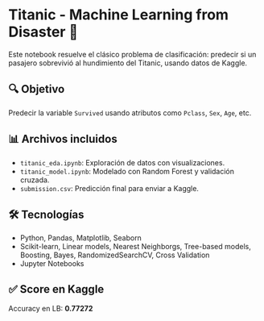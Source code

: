 # Titanic - Machine Learning from Disaster 🚢

Este notebook resuelve el clásico problema de clasificación: predecir si un pasajero sobrevivió al hundimiento del Titanic, usando datos de Kaggle.

## 🔍 Objetivo

Predecir la variable `Survived` usando atributos como `Pclass`, `Sex`, `Age`, etc.

## 📊 Archivos incluidos

- `titanic_eda.ipynb`: Exploración de datos con visualizaciones.
- `titanic_model.ipynb`: Modelado con Random Forest y validación cruzada.
- `submission.csv`: Predicción final para enviar a Kaggle.

## 🛠️ Tecnologías

- Python, Pandas, Matplotlib, Seaborn
- Scikit-learn, Linear models, Nearest Neighborgs, Tree-based models, Boosting, Bayes, RandomizedSearchCV, Cross Validation
- Jupyter Notebooks

## ✅ Score en Kaggle

Accuracy en LB: **0.77272**

